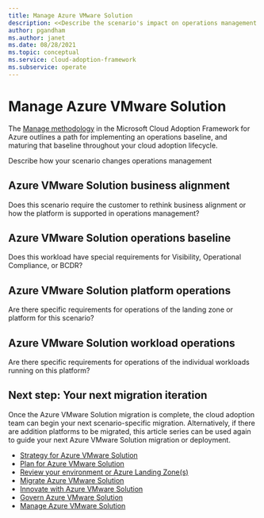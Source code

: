 ```yaml
---
title: Manage Azure VMware Solution
description: <<Describe the scenario's impact on operations management.>>
author: pgandham
ms.author: janet
ms.date: 08/28/2021
ms.topic: conceptual
ms.service: cloud-adoption-framework
ms.subservice: operate
---
```


# Manage Azure VMware Solution

The [Manage methodology](../../manage/index.md) in the Microsoft Cloud Adoption Framework for Azure outlines a path for implementing an operations baseline, and maturing that baseline throughout your cloud adoption lifecycle.

Describe how your scenario changes operations management

## Azure VMware Solution business alignment

Does this scenario require the customer to rethink business alignment or how the platform is supported in operations management?

## Azure VMware Solution operations baseline

Does this workload have special requirements for Visibility, Operational Compliance, or BCDR?

## Azure VMware Solution platform operations

Are there specific requirements for operations of the landing zone or platform for this scenario?

## Azure VMware Solution workload operations

Are there specific requirements for operations of the individual workloads running on this platform?

## Next step: Your next migration iteration

Once the Azure VMware Solution migration is complete, the cloud adoption team can begin your next scenario-specific migration. Alternatively, if there are addition platforms to be migrated, this article series can be used again to guide your next Azure VMware Solution migration or deployment.

- [Strategy for Azure VMware Solution](./strategy.md)
- [Plan for Azure VMware Solution](./plan.md)
- [Review your environment or Azure Landing Zone(s)](./ready.md)
- [Migrate Azure VMware Solution](./migrate.md)
- [Innovate with Azure VMware Solution](./innovate.md)
- [Govern Azure VMware Solution](./govern.md)
- [Manage Azure VMware Solution](./manage.md)
